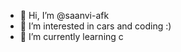 - 👋 Hi, I’m @saanvi-afk
- 👀 I’m interested in cars and coding :)
- 🌱 I’m currently learning c

<!---
saanvi-afk/saanvi-afk is a ✨ special ✨ repository because its `README.md` (this file) appears on your GitHub profile.
You can click the Preview link to take a look at your changes.
--->
